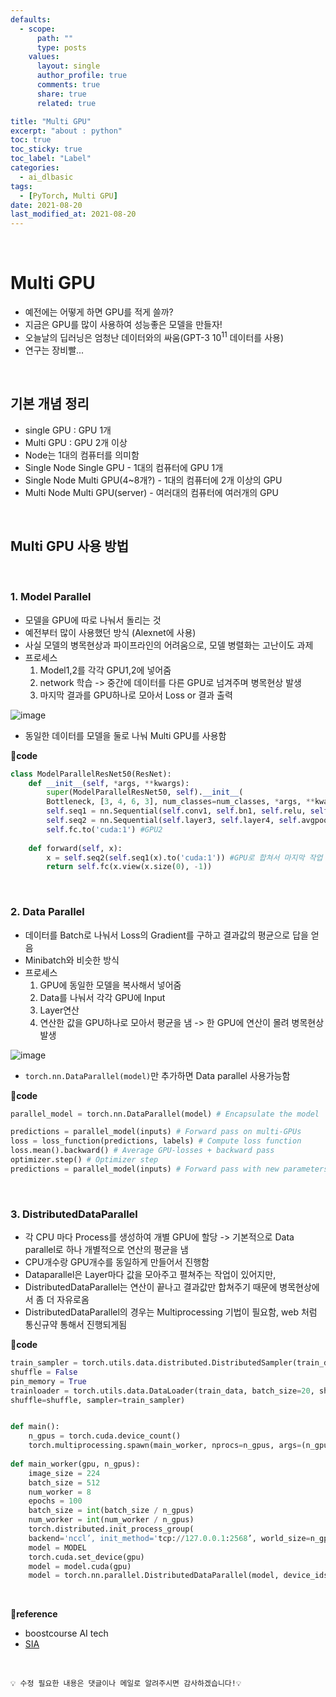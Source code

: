 ```yaml
---
defaults:
  - scope:
      path: ""
      type: posts
    values:
      layout: single
      author_profile: true
      comments: true
      share: true
      related: true

title: "Multi GPU"
excerpt: "about : python"
toc: true
toc_sticky: true
toc_label: "Label"
categories:
  - ai_dlbasic
tags:
  - [PyTorch, Multi GPU]
date: 2021-08-20
last_modified_at: 2021-08-20
---
```


<br>  

# Multi GPU

- 예전에는 어떻게 하면 GPU를 적게 쓸까?
- 지금은 GPU를 많이 사용하여 성능좋은 모델을 만들자!
- 오늘날의 딥러닝은 엄청난 데이터와의 싸움(GPT-3 $10^11$ 데이터를 사용)
- 연구는 장비빨...

<br>

## 기본 개념 정리 

- single GPU : GPU 1개
- Multi GPU : GPU 2개 이상
- Node는 1대의 컴퓨터를 의미함
- Single Node Single GPU - 1대의 컴퓨터에 GPU 1개
- Single Node Multi GPU(4~8개?) - 1대의 컴퓨터에 2개 이상의 GPU
- Multi Node Multi GPU(server) - 여러대의 컴퓨터에 여러개의 GPU

<br>

## Multi GPU 사용 방법

<br>

### 1. Model Parallel

- 모델을 GPU에 따로 나눠서 돌리는 것
- 예전부터 많이 사용했던 방식 (Alexnet에 사용)
- 사실 모델의 병목현상과 파이프라인의 어려움으로, 모델 병렬화는 고난이도 과제
- 프로세스
    1. Model1,2를 각각 GPU1,2에 넣어줌
    2. network 학습 -> 중간에 데이터를 다른 GPU로 넘겨주며 병목현상 발생
    3. 마지막 결과를 GPU하나로 모아서 Loss or 결과 출력

![image](https://user-images.githubusercontent.com/77658029/130342072-623f3f65-e429-4b22-80fb-4ca2adfc03ad.png)

- 동일한 데이터를 모델을 둘로 나눠 Multi GPU를 사용함

**📰code**
```python
class ModelParallelResNet50(ResNet):
    def __init__(self, *args, **kwargs):
        super(ModelParallelResNet50, self).__init__(
        Bottleneck, [3, 4, 6, 3], num_classes=num_classes, *args, **kwargs)
        self.seq1 = nn.Sequential(self.conv1, self.bn1, self.relu, self.maxpool, self.layer1, self.layer2).to('cuda:0')# GPU1
        self.seq2 = nn.Sequential(self.layer3, self.layer4, self.avgpool).to('cuda:1') #GPU2
        self.fc.to('cuda:1') #GPU2
        
    def forward(self, x):
        x = self.seq2(self.seq1(x).to('cuda:1')) #GPU로 합쳐서 마지막 작업 진행
        return self.fc(x.view(x.size(0), -1))
```

<br>

### 2. Data Parallel

- 데이터를 Batch로 나눠서 Loss의 Gradient를 구하고 결과값의 평균으로 답을 얻음
- Minibatch와 비슷한 방식
- 프로세스
    1. GPU에 동일한 모델을 복사해서 넣어줌
    2. Data를 나눠서 각각 GPU에 Input
    3. Layer연산
    4. 연산한 값을 GPU하나로 모아서 평균을 냄 -> 한 GPU에 연산이 몰려 병목현상 발생

![image](https://user-images.githubusercontent.com/77658029/130342446-bcf2c123-44c3-445d-9c9f-4ccdc94f9962.png)

- `torch.nn.DataParallel(model)`만 추가하면 Data parallel 사용가능함

**📰code**
```python
parallel_model = torch.nn.DataParallel(model) # Encapsulate the model 

predictions = parallel_model(inputs) # Forward pass on multi-GPUs
loss = loss_function(predictions, labels) # Compute loss function
loss.mean().backward() # Average GPU-losses + backward pass
optimizer.step() # Optimizer step
predictions = parallel_model(inputs) # Forward pass with new parameters
```

<br>

### 3. DistributedDataParallel

- 각 CPU 마다 Process를 생성하여 개별 GPU에 할당 -> 기본적으로 Data parallel로 하나 개별적으로 연산의 평균을 냄
- CPU개수랑 GPU개수를 동일하게 만들어서 진행함
- Dataparallel은 Layer마다 값을 모아주고 펼쳐주는 작업이 있어지만,
- DistributedDataParallel는 연산이 끝나고 결과값만 합쳐주기 때문에 병목현상에서 좀 더 자유로옴
- DistributedDataParallel의 경우는 Multiprocessing 기법이 필요함, web 처럼 통신규약 통해서 진행되게됨

**📰code**
```python
train_sampler = torch.utils.data.distributed.DistributedSampler(train_data)
shuffle = False
pin_memory = True
trainloader = torch.utils.data.DataLoader(train_data, batch_size=20, shuffle=shuffle, pin_memory=pin_memory, num_workers=3,
shuffle=shuffle, sampler=train_sampler)


def main():
    n_gpus = torch.cuda.device_count()
    torch.multiprocessing.spawn(main_worker, nprocs=n_gpus, args=(n_gpus, ))
    
def main_worker(gpu, n_gpus):
    image_size = 224
    batch_size = 512
    num_worker = 8
    epochs = 100
    batch_size = int(batch_size / n_gpus)
    num_worker = int(num_worker / n_gpus)
    torch.distributed.init_process_group(
    backend='nccl’, init_method='tcp://127.0.0.1:2568’, world_size=n_gpus, rank=gpu) #Multiprocessing 통신 규약
    model = MODEL
    torch.cuda.set_device(gpu)
    model = model.cuda(gpu)
    model = torch.nn.parallel.DistributedDataParallel(model, device_ids=[gpu]) # DistributedDataParallel 정의
```

<br>

**📌reference**
- boostcourse AI tech
- [SIA](https://blog.si-analytics.ai/12)

<br>

```
💡 수정 필요한 내용은 댓글이나 메일로 알려주시면 감사하겠습니다!💡 
```
